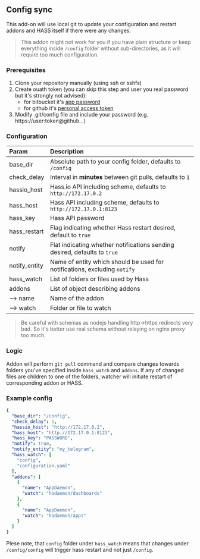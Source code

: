 ## Config sync

This add-on will use local git to update your configuration and restart addons and 
HASS itself if there were any changes. 

>This addon might not work for you if you have plain structure or keep everything inside 
`/config` folder without sub-directories, as it will require too much configuration. 

### Prerequisites
1. Clone your repository manually (using ssh or sshfs)
2. Create ouath token (you can skip this step and user you real password but it's strongly not advised): 
    - for bitbucket it's [app password](https://confluence.atlassian.com/bitbucket/app-passwords-828781300.html)
    - for github it's [personal access token](https://help.github.com/articles/creating-a-personal-access-token-for-the-command-line/)
3. Modify .git/config file and include your password (e.g. https://user:token@github...)


### Configuration

| Param | Description|
|:----------------------|:---------------------|
| base_dir      | Absolute path to your config folder, defaults to `/config` |
| check_delay   | Interval in **minutes** between git pulls, defaults to `1` |
| hassio_host   | Hass.io API including scheme, defaults to `http://172.17.0.2` |
| hass_host     | Hass API including scheme, defaults to `http://172.17.0.1:8123` |
| hass_key      | Hass API password  |
| hass_restart  | Flag indicating whether Hass restart desired, default to `true` | 
| notify        | Flat indicating whether notifications sending desired, defaults to `true` | 
| notify_entity | Name of entity which should be used for notifications, excluding `notify` |
| hass_watch    | List of folders or files used by Hass |
| addons        | List of object describing addons | 
| --> name      | Name of the addon | 
| --> watch     | Folder or file to watch |

> Be careful with schemas as nodejs handling http->https redirects very bad. 
So it's better use real schema without relaying on nginx proxy too much. 

### Logic 
Addon will perform `git pull` command and compare changes towards folders you've specified 
inside `hass_watch` and `addons`. If any of changed files are children to one of the folders, 
watcher will initiate restart of corresponding addon or HASS.

### Example config
```yaml
{
  "base_dir": "/config",
  "check_delay": 1,
  "hassio_host": "http://172.17.0.2",
  "hass_host": "http://172.17.0.1:8123",
  "hass_key": "PASSWORD",
  "notify": true,
  "notify_entity": "my_telegram",
  "hass_watch": [
    "config", 
    "configuration.yaml"
  ],
  "addons": [
    {
      "name": "AppDaemon",
      "watch": "hadaemon/dashboards"
    },
    {
      "name": "AppDaemon",
      "watch": "hadaemon/apps"
    }
  ]
}
```

Plese note, that `config` folder under `hass_watch` means that changes under `/config/config` 
will trigger hass restart and not just `/config`. 